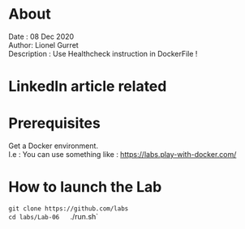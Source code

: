 # About
Date : 08 Dec 2020  
Author: Lionel Gurret  
Description : Use Healthcheck instruction in DockerFile !
# LinkedIn article related
# Prerequisites
Get a Docker environment.  
I.e : You can use something like : https://labs.play-with-docker.com/
# How to launch the Lab
`git clone https://github.com/labs`  
`cd labs/Lab-06  
`./run.sh`


